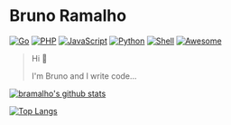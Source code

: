 # Bruno Ramalho

[![Go](https://img.shields.io/badge/Go-135%20commits-9cf.svg)](https://github.com/bramalho/bramalho)
[![PHP](https://img.shields.io/badge/PHP-98%20commits-blue.svg)](https://github.com/bramalho/bramalho)
[![JavaScript](https://img.shields.io/badge/JavaScript-76%20commits-orange.svg)](https://github.com/bramalho/bramalho)
[![Python](https://img.shields.io/badge/Python-31%20commits-yellow.svg)](https://github.com/bramalho/bramalho)
[![Shell](https://img.shields.io/badge/Shell-45%20commits-lightgrey.svg)](https://github.com/bramalho/bramalho)
[![Awesome](https://cdn.rawgit.com/sindresorhus/awesome/d7305f38d29fed78fa85652e3a63e154dd8e8829/media/badge.svg)](https://github.com/bramalho/bramalho)

> Hi 👋
>
> I'm Bruno and I write code...

[![bramalho's github stats](https://github-readme-stats.vercel.app/api?username=bramalho&show_icons=true&count_private=true)](https://github.com/bramalho/bramalho)

[![Top Langs](https://github-readme-stats.vercel.app/api/top-langs/?username=bramalho)](https://github.com/bramalho/bramalho)
